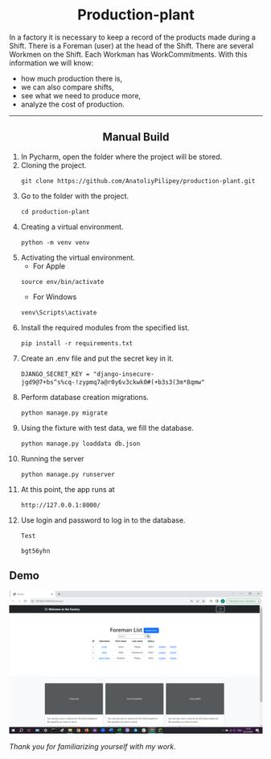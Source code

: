 # <center >Production-plant</center>
In a factory it is necessary to keep a record of the products made during a Shift. There is a Foreman (user) at the head of the Shift. There are several Workmen on the Shift. Each Workman has WorkCommitments. With this information we will know:
* how much production there is,
* we can also compare shifts,
* see what we need to produce more,
* analyze the cost of production.
 

---
           

## <center >Manual Build</center>
1. In Pycharm, open the folder where the project will be stored.
2. Cloning the project.  
    ```shell
    git clone https://github.com/AnatoliyPilipey/production-plant.git
    ```
3. Go to the folder with the project.  
    ```shell 
    cd production-plant
    ```
4. Creating a virtual environment.  
    ```shell 
    python -m venv venv
    ```
5. Activating the virtual environment.  
    * For Apple 
    ```shell     
    source env/bin/activate
    ```
    * For Windows  
    ```shell 
    venv\Scripts\activate
    ```
6. Install the required modules from the specified list.  
    ```shell 
    pip install -r requirements.txt
    ```
7. Create an .env file and put the secret key in it.  
    ```shell 
    DJANGO_SECRET_KEY = "django-insecure-jgd9@7+bs^s%cq-!zypmq7a@r0y6v3ckwk0#(+b3s3(3m*8qmw"
    ```
8. Perform database creation migrations.  
    ```shell 
    python manage.py migrate
    ```
9. Using the fixture with test data, we fill the database.  
    ```shell 
    python manage.py loaddata db.json
    ```
10. Running the server  
    ```shell 
    python manage.py runserver
    ```
11. At this point, the app runs at  
    ```shell 
    http://127.0.0.1:8000/
    ```
12. Use login and password to log in to the database.  
    ```shell 
    Test
    ```  
    ```shell 
    bgt56yhn
    ```

## Demo  
![Website Interface](factory.png)

_Thank you for familiarizing yourself with my work._
